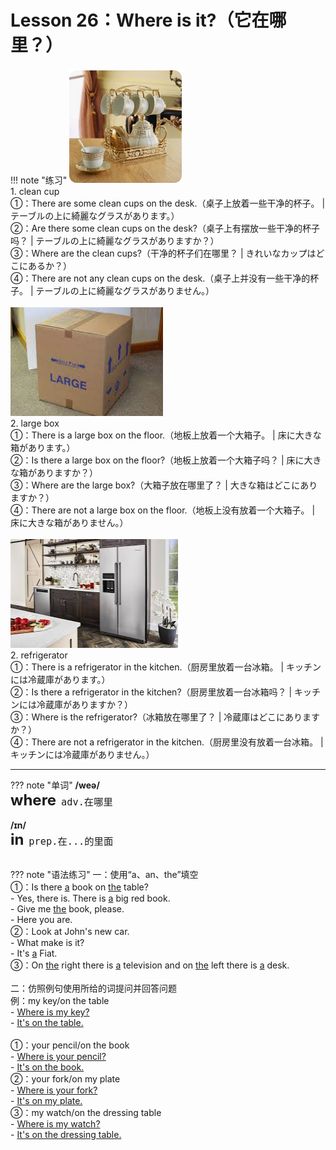 # Lesson 26：Where is it?（它在哪里？）


!!! note "练习"
    ![](../img/Frist/Lesson-26/Lesson-26_01.png)<br>
    1. clean cup<br>
    ①：There are some clean cups on the desk.（桌子上放着一些干净的杯子。 | テーブルの上に綺麗なグラスがあります。）<br>
    ②：Are there some clean cups on the desk?（桌子上有摆放一些干净的杯子吗？ | テーブルの上に綺麗なグラスがありますか？）<br>
    ③：Where are the clean cups?（干净的杯子们在哪里？ | きれいなカップはどこにあるか？）<br>
    ④：There are not any clean cups on the desk.（桌子上并没有一些干净的杯子。 | テーブルの上に綺麗なグラスがありません。）<br>
    <br>
    ![](../img/Frist/Lesson-26/Lesson-26_02.png)<br>
    2. large box<br>
    ①：There is a large box on the floor.（地板上放着一个大箱子。 | 床に大きな箱があります。）<br>
    ②：Is there a large box on the floor?（地板上放着一个大箱子吗？ | 床に大きな箱がありますか？）<br>
    ③：Where are the large box?（大箱子放在哪里了？ | 大きな箱はどこにありますか？）<br>
    ④：There are not a large box on the floor.（地板上没有放着一个大箱子。 | 床に大きな箱がありません。）<br>
    <br>
    ![](../img/Frist/Lesson-26/Lesson-26_03.png)<br>
    2. refrigerator<br>
    ①：There is a refrigerator in the kitchen.（厨房里放着一台冰箱。 | キッチンには冷蔵庫があります。）<br>
    ②：Is there a refrigerator in the kitchen?（厨房里放着一台冰箱吗？ | キッチンには冷蔵庫がありますか？）<br>
    ③：Where is the refrigerator?（冰箱放在哪里了？ | 冷蔵庫はどこにありますか？）<br>
    ④：There are not a refrigerator in the kitchen.（厨房里没有放着一台冰箱。 | キッチンには冷蔵庫がありません。）<br>


---
??? note "单词"
    **/weə/**<br>
    <font size=5>**where**</font>&nbsp;&nbsp;<font size=4>`adv.在哪里`</font><br>
    <br>
    **/ɪn/**<br>
    <font size=5>**in**</font>&nbsp;&nbsp;<font size=4>`prep.在...的里面`</font><br>
    <br>


??? note "语法练习"
    一：使用“a、an、the”填空<br>
    ①：Is there <u>a</u> book on <u>the</u> table?<br>
    - Yes, there is. There is <u>a</u> big red book.<br>
    - Give me <u>the</u> book, please.<br>
    - Here you are.<br>
    ②：Look at John's new car.<br>
    - What make is it?<br>
    - It's <u>a</u> Fiat.<br>
    ③：On <u>the</u> right there is <u>a</u> television and on <u>the</u> left there is <u>a</u> desk.<br>
    <br>
    二：仿照例句使用所给的词提问并回答问题<br>
    例：my key/on the table<br>
    - <u>Where is my key?</u><br>
    - <u>It's on the table.</u><br>
    <br>
    ①：your pencil/on the book<br>
    - <u>Where is your pencil?</u><br>
    - <u>It's on the book.</u><br>
    ②：your fork/on my plate<br>
    - <u>Where is your fork?</u><br>
    - <u>It's on my plate.</u><br>
    ③：my watch/on the dressing table<br>
    - <u>Where is my watch?</u><br>
    - <u>It's on the dressing table.</u><br>

